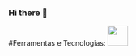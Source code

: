 ### Hi there 👋

#Ferramentas e Tecnologias:
<img src="https://cdn.jsdelivr.net/gh/devicons/devicon@latest/icons/css3/css3-original.svg" width="40" height="40"/>
